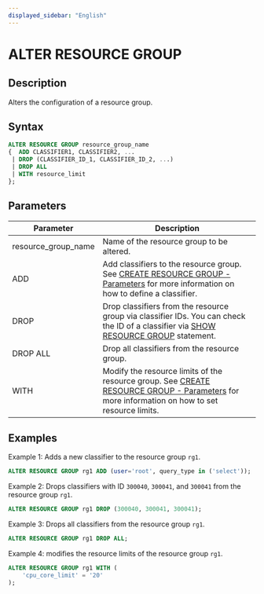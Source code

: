 ```yaml
---
displayed_sidebar: "English"
---
```


# ALTER RESOURCE GROUP

## Description

Alters the configuration of a resource group.

## Syntax

```SQL
ALTER RESOURCE GROUP resource_group_name
{  ADD CLASSIFIER1, CLASSIFIER2, ...
 | DROP (CLASSIFIER_ID_1, CLASSIFIER_ID_2, ...)
 | DROP ALL
 | WITH resource_limit 
};
```

## Parameters

| **Parameter**       | **Description**                                              |
| ------------------- | ------------------------------------------------------------ |
| resource_group_name | Name of the resource group to be altered.                    |
| ADD                 | Add classifiers to the resource group. See [CREATE RESOURCE GROUP - Parameters](../Administration/CREATE_RESOURCE_GROUP.md) for more information on how to define a classifier. |
| DROP                | Drop classifiers from the resource group via classifier IDs. You can check the ID of a classifier via [SHOW RESOURCE GROUP](../Administration/SHOW_RESOURCE_GROUP.md) statement. |
| DROP ALL            | Drop all classifiers from the resource group.                |
| WITH                | Modify the resource limits of the resource group. See [CREATE RESOURCE GROUP - Parameters](../Administration/CREATE_RESOURCE_GROUP.md) for more information on how to set resource limits. |

## Examples

Example 1: Adds a new classifier to the resource group `rg1`.

```SQL
ALTER RESOURCE GROUP rg1 ADD (user='root', query_type in ('select'));
```

Example 2: Drops classifiers with ID `300040`, `300041`, and `300041` from the resource group `rg1`.

```SQL
ALTER RESOURCE GROUP rg1 DROP (300040, 300041, 300041);
```

Example 3: Drops all classifiers from the resource group `rg1`.

```SQL
ALTER RESOURCE GROUP rg1 DROP ALL;
```

Example 4: modifies the resource limits of the resource group `rg1`.

```SQL
ALTER RESOURCE GROUP rg1 WITH (
    'cpu_core_limit' = '20'
);
```
